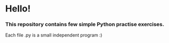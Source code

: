 # **Hello!**
### This repository contains few simple Python practise exercises.
Each file .py is a small independent program :)
